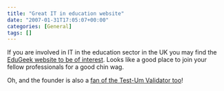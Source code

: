 ```yaml
---
title: "Great IT in education website"
date: "2007-01-31T17:05:07+00:00"
categories: [General]
tags: []
---
```


If you are involved in IT in the education sector in the UK you may find the <a href="http://edugeek.net/index.php">EduGeek website to be of interest</a>. Looks like a good place to join your fellow professionals for a good chin wag.

Oh, and the founder is also a <a href="http://www.edugeek.net/index.php?name=Forums&file=viewtopic&p=57016#57016">fan of the Test-Um Validator too</a>!
